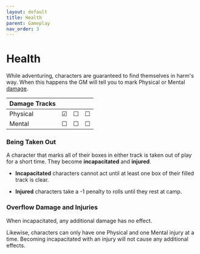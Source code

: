 ```yaml
---
layout: default
title: Health
parent: Gameplay
nav_order: 3
---
```


# Health

While adventuring, characters are guaranteed to find themselves in harm's way. When this happens the GM will tell you to mark Physical or Mental [damage](../gameplay/combat/damage.md).

| Damage Tracks |     |     |     |
| ------------- | --- | --- | --- |
| Physical      | ☑   | ☐   | ☐   |
| Mental        | ☐   | ☐   | ☐   |

### Being Taken Out

A character that marks all of their boxes in either track is taken out of play for a short time. They become **incapacitated** and **injured**.

- **Incapacitated** characters cannot act until at least one box of their filled track is clear.

- **Injured** characters take a -1 penalty to rolls until they rest at camp.

### Overflow Damage and Injuries

When incapacitated, any additional damage has no effect.

Likewise, characters can only have one Physical and one Mental injury at a time. Becoming incapacitated with an injury will not cause any additional effects.
